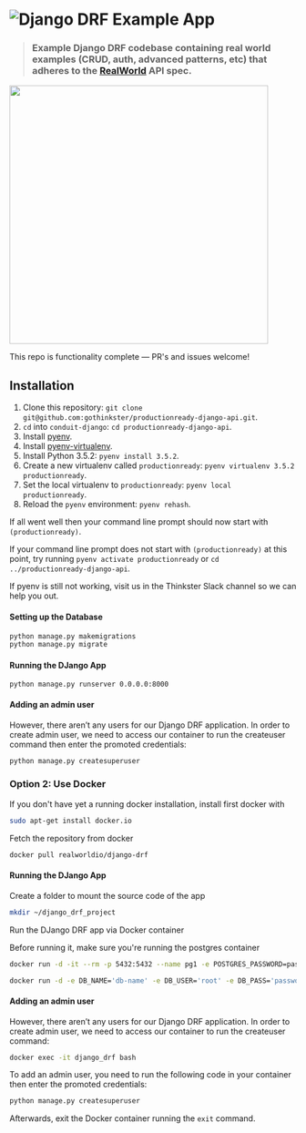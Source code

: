 # ![Django DRF Example App](project-logo.png)

> ### Example Django DRF codebase containing real world examples (CRUD, auth, advanced patterns, etc) that adheres to the [RealWorld](https://github.com/gothinkster/realworld-example-apps) API spec.

<a href="https://thinkster.io/tutorials/django-json-api" target="_blank"><img width="454" src="https://raw.githubusercontent.com/gothinkster/realworld/master/media/learn-btn-hr.png" /></a>

This repo is functionality complete — PR's and issues welcome!

## Installation

1. Clone this repository: `git clone git@github.com:gothinkster/productionready-django-api.git`.
2. `cd` into `conduit-django`: `cd productionready-django-api`.
3. Install [pyenv](https://github.com/yyuu/pyenv#installation).
4. Install [pyenv-virtualenv](https://github.com/yyuu/pyenv-virtualenv#installation).
5. Install Python 3.5.2: `pyenv install 3.5.2`.
6. Create a new virtualenv called `productionready`: `pyenv virtualenv 3.5.2 productionready`.
7. Set the local virtualenv to `productionready`: `pyenv local productionready`.
8. Reload the `pyenv` environment: `pyenv rehash`.

If all went well then your command line prompt should now start with `(productionready)`.

If your command line prompt does not start with `(productionready)` at this point, try running `pyenv activate productionready` or `cd ../productionready-django-api`. 

If pyenv is still not working, visit us in the Thinkster Slack channel so we can help you out.

#### Setting up the Database
```bash
python manage.py makemigrations
python manage.py migrate
```
#### Running the DJango App
```
python manage.py runserver 0.0.0.0:8000
```
#### Adding an admin user
However, there aren’t any users for our Django DRF application.
In order to create admin user, we need to access our container to run the createuser command then enter the promoted credentials:
```bash
python manage.py createsuperuser
```
### Option 2: Use Docker
If you don't have yet a running docker installation, install first docker with
```bash
sudo apt-get install docker.io
```
Fetch the repository from docker
```bash
docker pull realworldio/django-drf
```
#### Running the DJango App
Create a folder to mount the source code of the app
```bash
mkdir ~/django_drf_project
```

Run the DJango DRF app via Docker container

Before running it, make sure you're running the postgres container

```bash
docker run -d -it --rm -p 5432:5432 --name pg1 -e POSTGRES_PASSWORD=password -e POSTGRES_USER=root -e POSTGRES_DB=db-name postgres:11.1
```


```bash
docker run -d -e DB_NAME='db-name' -e DB_USER='root' -e DB_PASS='password'  -p 8000:8000 --name django_drf django_drf
```

#### Adding an admin user
However, there aren’t any users for our Django DRF application.
In order to create admin user, we need to access our container to run the createuser command:

```bash
docker exec -it django_drf bash
```

To add an admin user, you need to run the following code in your container then enter the promoted credentials:
```bash
python manage.py createsuperuser
```
Afterwards, exit the Docker container running the `exit` command.